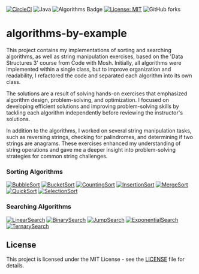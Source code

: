[![CircleCI](https://dl.circleci.com/status-badge/img/circleci/K6MEbnQdqEgQE7qSJFetp9/CDJnRB9pgU48fFx4BCktbT/tree/main.svg?style=svg&circle-token=CCIPRJ_3jFUj7bb1nopCjVd46BTUG_b38315ec66cd8ddd7fd90724e01bcdc4ef7c83df)](https://dl.circleci.com/status-badge/redirect/circleci/K6MEbnQdqEgQE7qSJFetp9/CDJnRB9pgU48fFx4BCktbT/tree/main)
![Java](https://img.shields.io/badge/Java-17-brightgreen)
![Algorithms Badge](https://img.shields.io/badge/Algorithms-Learning-informational?style=round-square&color=brightgreen)
[![License: MIT](https://img.shields.io/badge/License-MIT-green.svg)](https://opensource.org/licenses/MIT)
![GitHub forks](https://img.shields.io/github/forks/MiroslavKolosnjaji/algorithms-by-example)

# algorithms-by-example

This project contains my implementations of sorting and searching algorithms, as well as string manipulation exercises, based on the 'Data Structures 3' course from Code with Mosh.
Initially, all algorithms were implemented within a single class, but to improve organization and readability, I refactored the code and separated each algorithm into its own class.

The solutions are a result of solving hands-on exercises that emphasized algorithm design, problem-solving, and optimization.
I focused on developing efficient solutions and improving problem-solving skills by tackling each algorithm independently before reviewing the instructor's solutions.

In addition to the algorithms, I worked on several string manipulation tasks, such as reversing strings, checking for palindromes, and determining if two strings are anagrams.
These exercises enhanced my understanding of string operations and gave me a deeper insight into problem-solving strategies for common string challenges.

### Sorting Algorithms
[![BubbleSort](https://img.shields.io/badge/BubbleSort-%23FF5733?style=for-the-badge&logo=github)](https://github.com/MiroslavKolosnjaji/algorithms-by-example/blob/main/src/main/java/com/myproject/sorting/BubbleSort.java)
[![BucketSort](https://img.shields.io/badge/BucketSort-%23C70039?style=for-the-badge&logo=github)](https://github.com/MiroslavKolosnjaji/algorithms-by-example/blob/main/src/main/java/com/myproject/sorting/BucketSort.java)
[![CountingSort](https://img.shields.io/badge/CountingSort-%23900C3F?style=for-the-badge&logo=github)](https://github.com/MiroslavKolosnjaji/algorithms-by-example/blob/main/src/main/java/com/myproject/sorting/CountingSort.java)
[![InsertionSort](https://img.shields.io/badge/InsertionSort-%23581845?style=for-the-badge&logo=github)](https://github.com/MiroslavKolosnjaji/algorithms-by-example/blob/main/src/main/java/com/myproject/sorting/InsertionSort.java)
[![MergeSort](https://img.shields.io/badge/MergeSort-%23203A60?style=for-the-badge&logo=github)](https://github.com/MiroslavKolosnjaji/algorithms-by-example/blob/main/src/main/java/com/myproject/sorting/MergeSort.java)
[![QuickSort](https://img.shields.io/badge/QuickSort-%23182F50?style=for-the-badge&logo=github)](https://github.com/MiroslavKolosnjaji/algorithms-by-example/blob/main/src/main/java/com/myproject/sorting/QuickSort.java)
[![SelectionSort](https://img.shields.io/badge/SelectionSort-%23102340?style=for-the-badge&logo=github)](https://github.com/MiroslavKolosnjaji/algorithms-by-example/blob/main/src/main/java/com/myproject/sorting/SelectionSort.java)

### Searching Algorithms
[![LinearSearch](https://img.shields.io/badge/LinearSearch-%23FF5733?style=for-the-badge&logo=github)](https://github.com/MiroslavKolosnjaji/algorithms-by-example/blob/main/src/main/java/com/myproject/search/LinearSearch.java)
[![BinarySearch](https://img.shields.io/badge/BinarySearch-%23C70039?style=for-the-badge&logo=github)](https://github.com/MiroslavKolosnjaji/algorithms-by-example/blob/main/src/main/java/com/myproject/search/BinarySearch.java)
[![JumpSearch](https://img.shields.io/badge/JumpSearch-%23900C3F?style=for-the-badge&logo=github)](https://github.com/MiroslavKolosnjaji/algorithms-by-example/blob/main/src/main/java/com/myproject/search/JumpSearch.java)
[![ExponentialSearch](https://img.shields.io/badge/ExponentialSearch-%23581845?style=for-the-badge&logo=github)](https://github.com/MiroslavKolosnjaji/algorithms-by-example/blob/main/src/main/java/com/myproject/search/ExponentialSearch.java)
[![TernarySearch](https://img.shields.io/badge/TernarySearch-%231A5276?style=for-the-badge&logo=github)](https://github.com/MiroslavKolosnjaji/algorithms-by-example/blob/main/src/main/java/com/myproject/search/TernarySearch.java)

## License
This project is licensed under the MIT License - see the [LICENSE](LICENSE) file for details.
